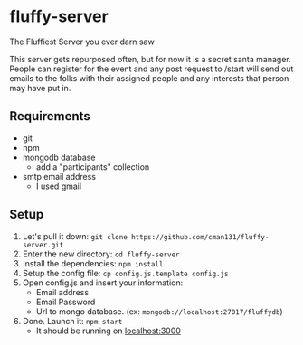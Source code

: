 # fluffy-server
The Fluffiest Server you ever darn saw

This server gets repurposed often, but for now it is a secret santa manager. People can register for the event and any post request to /start will send out emails to the folks with their assigned people and any interests that person may have put in.

## Requirements
 - git
 - npm
 - mongodb database
   - add a "participants" collection
 - smtp email address
   - I used gmail

## Setup
1. Let's pull it down: `git clone https://github.com/cman131/fluffy-server.git`
2. Enter the new directory: `cd fluffy-server`
3. Install the dependencies: `npm install`
4. Setup the config file: `cp config.js.template config.js`
5. Open config.js and insert your information:
    - Email address
    - Email Password
    - Url to mongo database. (ex: `mongodb://localhost:27017/fluffydb`)
6. Done. Launch it: `npm start`
   - It should be running on <a href='http://localhost:3000'>localhost:3000</a>
